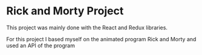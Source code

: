 # Rick and Morty Project

This project was mainly done with the React and Redux libraries.

For this project I based myself on the animated program Rick and Morty and used an API of the program


